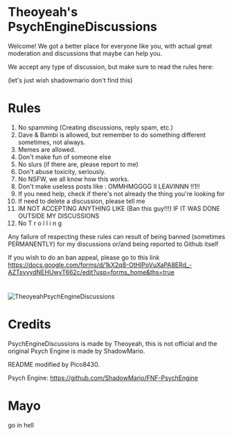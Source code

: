 # Theoyeah's PsychEngineDiscussions
Welcome! We got a better place for everyone like you, with actual great moderation and discussions that maybe can help you.

We accept any type of discussion, but make sure to read the rules here:

(let's just wish shadowmario don't find this)
# Rules

1. No spamming (Creating discussions, reply spam, etc.)
2. Dave & Bambi is allowed, but remember to do something different sometimes, not always.
3. Memes are allowed.
4. Don't make fun of someone else
5. No slurs (if there are, please report to me)
6. Don't abuse toxicity, seriously.
7. No NSFW, we all know how this works.
8. Don't make useless posts like : OMMHMGGGG II LEAVINNN !!1!!
9. If you need help, check if there's not already the thing you're looking for
10. If need to delete a discussion, please tell me
11. IM NOT ACCEPTING ANYTHING LIKE (Ban this guy!!!) IF IT WAS DONE OUTSIDE MY DISCUSSIONS
12. No T r o l l i n g

Any failure of respecting these rules can result of being banned (sometimes PERMANENTLY) for my discussions or/and being reported to Github itself

If you wish to do an ban appeal, please go to this link https://docs.google.com/forms/d/1kX2q8-OtHIPoVuXaPA8ERd_-AZTsyvydNEHUwyT662c/edit?usp=forms_home&ths=true
#

![TheoyeahPsychEngineDiscussions](https://user-images.githubusercontent.com/91833725/167202387-7fa0e212-9bc9-4578-9811-b41451409182.png)

#

# Credits

PsychEngineDiscussions is made by Theoyeah, this is not official and the original Psych Engine is made by ShadowMario.

README modified by Pico8430.

Psych Engine: https://github.com/ShadowMario/FNF-PsychEngine


# Mayo
go in hell
